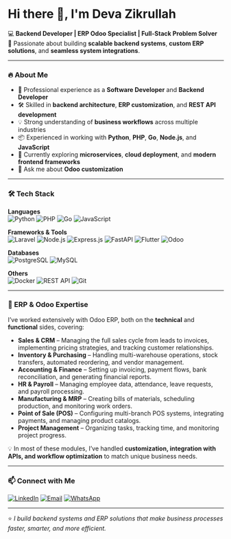 # Hi there 👋, I'm Deva Zikrullah

💻 **Backend Developer | ERP Odoo Specialist | Full-Stack Problem Solver**  
🚀 Passionate about building **scalable backend systems**, **custom ERP solutions**, and **seamless system integrations**.

---

### 🔥 About Me
- 💼 Professional experience as a **Software Developer** and **Backend Developer**
- 🛠️ Skilled in **backend architecture**, **ERP customization**, and **REST API development**  
- 💡 Strong understanding of **business workflows** across multiple industries  
- 📦 Experienced in working with **Python**, **PHP**, **Go**, **Node.js**, and **JavaScript**  
- 🌱 Currently exploring **microservices**, **cloud deployment**, and **modern frontend frameworks**  
- 💬 Ask me about **Odoo customization**

---

### 🛠️ Tech Stack
**Languages**  
![Python](https://img.shields.io/badge/Python-3776AB?style=for-the-badge&logo=python&logoColor=white)
![PHP](https://img.shields.io/badge/PHP-777BB4?style=for-the-badge&logo=php&logoColor=white)
![Go](https://img.shields.io/badge/Go-00ADD8?style=for-the-badge&logo=go&logoColor=white)
![JavaScript](https://img.shields.io/badge/JavaScript-F7DF1E?style=for-the-badge&logo=javascript&logoColor=black)

**Frameworks & Tools**  
![Laravel](https://img.shields.io/badge/Laravel-FF2D20?style=for-the-badge&logo=laravel&logoColor=white)
![Node.js](https://img.shields.io/badge/Node.js-339933?style=for-the-badge&logo=node.js&logoColor=white)
![Express.js](https://img.shields.io/badge/Express.js-000000?style=for-the-badge&logo=express&logoColor=white)
![FastAPI](https://img.shields.io/badge/FastAPI-009688?style=for-the-badge&logo=fastapi&logoColor=white)
![Flutter](https://img.shields.io/badge/Flutter-02569B?style=for-the-badge&logo=flutter&logoColor=white)
![Odoo](https://img.shields.io/badge/Odoo-714B67?style=for-the-badge&logo=odoo&logoColor=white)

**Databases**  
![PostgreSQL](https://img.shields.io/badge/PostgreSQL-336791?style=for-the-badge&logo=postgresql&logoColor=white)
![MySQL](https://img.shields.io/badge/MySQL-4479A1?style=for-the-badge&logo=mysql&logoColor=white)

**Others**  
![Docker](https://img.shields.io/badge/Docker-2496ED?style=for-the-badge&logo=docker&logoColor=white)
![REST API](https://img.shields.io/badge/REST_API-FF6F00?style=for-the-badge&logo=api&logoColor=white)
![Git](https://img.shields.io/badge/Git-F05032?style=for-the-badge&logo=git&logoColor=white)

---

### 🏢 ERP & Odoo Expertise

I’ve worked extensively with Odoo ERP, both on the **technical** and **functional** sides, covering:  

- **Sales & CRM** – Managing the full sales cycle from leads to invoices, implementing pricing strategies, and tracking customer relationships.  
- **Inventory & Purchasing** – Handling multi-warehouse operations, stock transfers, automated reordering, and vendor management.  
- **Accounting & Finance** – Setting up invoicing, payment flows, bank reconciliation, and generating financial reports.  
- **HR & Payroll** – Managing employee data, attendance, leave requests, and payroll processing.  
- **Manufacturing & MRP** – Creating bills of materials, scheduling production, and monitoring work orders.  
- **Point of Sale (POS)** – Configuring multi-branch POS systems, integrating payments, and managing product catalogs.  
- **Project Management** – Organizing tasks, tracking time, and monitoring project progress.  

💡 In most of these modules, I’ve handled **customization, integration with APIs, and workflow optimization** to match unique business needs.


---

### 📫 Connect with Me
[![LinkedIn](https://img.shields.io/badge/LinkedIn-0077B5?style=for-the-badge&logo=linkedin&logoColor=white)](https://www.linkedin.com/in/deva-zikrullah-b60532219/)
[![Email](https://img.shields.io/badge/Email-Contact_Me-red?style=for-the-badge&logo=gmail&logoColor=white)](mailto:zdeva804@gmail.com)
[![WhatsApp](https://img.shields.io/badge/WhatsApp-25D366?style=for-the-badge&logo=whatsapp&logoColor=white)](https://wa.me/6288217477326)

---

⭐ *I build backend systems and ERP solutions that make business processes faster, smarter, and more efficient.*
